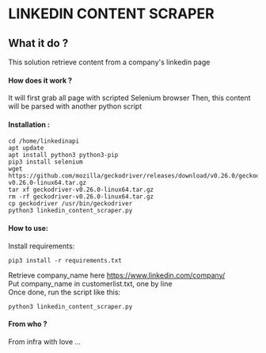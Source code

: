 LINKEDIN CONTENT SCRAPER
===

What it do ?
---

This solution retrieve content from a company's linkedin page

#### How does it work ?

It will first grab all page with scripted Selenium browser
Then, this content will be parsed with another python script

#### Installation :

 ```
 cd /home/linkedinapi
 apt update
 apt install python3 python3-pip
 pip3 install selenium
 wget https://github.com/mozilla/geckodriver/releases/download/v0.26.0/geckodriver-v0.26.0-linux64.tar.gz
 tar xf geckodriver-v0.26.0-linux64.tar.gz
 rm -rf geckodriver-v0.26.0-linux64.tar.gz
 cp geckodriver /usr/bin/geckodriver
 python3 linkedin_content_scraper.py
 ```
 
#### How to use:
Install requirements:
```
pip3 install -r requirements.txt
```
Retrieve company_name here https://www.linkedin.com/company/<xxxxxxx>  
Put company_name in customerlist.txt, one by line  
Once done, run the script like this:  
```
python3 linkedin_content_scraper.py
```

#### From who ?
From infra with love ...
